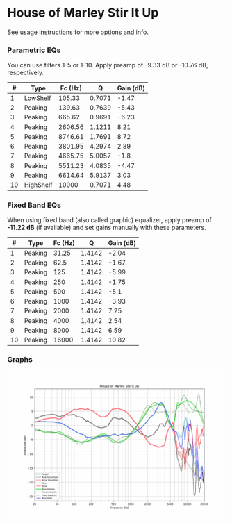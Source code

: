 # House of Marley Stir It Up
See [usage instructions](https://github.com/jaakkopasanen/AutoEq#usage) for more options and info.

### Parametric EQs
You can use filters 1-5 or 1-10. Apply preamp of -9.33 dB or -10.76 dB, respectively.

|   # | Type      |   Fc (Hz) |      Q |   Gain (dB) |
|-----|-----------|-----------|--------|-------------|
|   1 | LowShelf  |    105.33 | 0.7071 |       -1.47 |
|   2 | Peaking   |    139.63 | 0.7639 |       -5.43 |
|   3 | Peaking   |    665.62 | 0.9691 |       -6.23 |
|   4 | Peaking   |   2606.56 | 1.1211 |        8.21 |
|   5 | Peaking   |   8746.61 | 1.7691 |        8.72 |
|   6 | Peaking   |   3801.95 | 4.2974 |        2.89 |
|   7 | Peaking   |   4665.75 | 5.0057 |       -1.8  |
|   8 | Peaking   |   5511.23 | 4.0835 |       -4.47 |
|   9 | Peaking   |   6614.64 | 5.9137 |        3.03 |
|  10 | HighShelf |  10000    | 0.7071 |        4.48 |

### Fixed Band EQs
When using fixed band (also called graphic) equalizer, apply preamp of **-11.22 dB** (if available) and set gains manually with these parameters.

|   # | Type    |   Fc (Hz) |      Q |   Gain (dB) |
|-----|---------|-----------|--------|-------------|
|   1 | Peaking |     31.25 | 1.4142 |       -2.04 |
|   2 | Peaking |     62.5  | 1.4142 |       -1.67 |
|   3 | Peaking |    125    | 1.4142 |       -5.99 |
|   4 | Peaking |    250    | 1.4142 |       -1.75 |
|   5 | Peaking |    500    | 1.4142 |       -5.1  |
|   6 | Peaking |   1000    | 1.4142 |       -3.93 |
|   7 | Peaking |   2000    | 1.4142 |        7.25 |
|   8 | Peaking |   4000    | 1.4142 |        2.54 |
|   9 | Peaking |   8000    | 1.4142 |        6.59 |
|  10 | Peaking |  16000    | 1.4142 |       10.82 |

### Graphs
![](./House%20of%20Marley%20Stir%20It%20Up.png)
